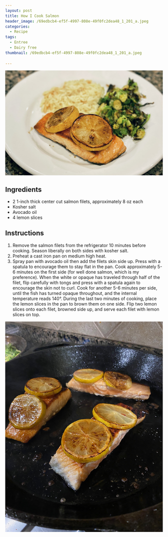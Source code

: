```yaml
---
layout: post
title: How I Cook Salmon
header_image: /69edbcb4-ef5f-4997-808e-49f0fc2dea48_1_201_a.jpeg
categories:
  - Recipe
tags:
  - Entree
  - Dairy free
thumbnail: /69edbcb4-ef5f-4997-808e-49f0fc2dea48_1_201_a.jpeg

---
```


![Image of How I Cook Salmon.](/upload//69edbcb4-ef5f-4997-808e-49f0fc2dea48_1_201_a.jpeg)

## Ingredients

- 2 1-inch thick center cut salmon filets, approximately 8 oz each
- Kosher salt
- Avocado oil
- 4 lemon slices

## Instructions

1. Remove the salmon filets from the refrigerator 10 minutes before cooking. Season liberally on both sides with kosher salt. 
1. Preheat a cast iron pan on medium high heat. 
1. Spray pan with avocado oil then add the filets skin side up. Press with a spatula to encourage them to stay flat in the pan. Cook approximately 5-6 minutes on the first side (for well done salmon, which is my preference). When the white or opaque has traveled through half of the filet, flip carefully with tongs and press with a spatula again to encourage the skin not to curl. Cook for another 5-6 minutes per side, until the fish has turned opaque throughout, and the internal temperature reads 140°. During the last two minutes of cooking, place the lemon slices in the pan to brown them on one side. Flip two lemon slices onto each filet, browned side up, and serve each filet with lemon slices on top. 





![Image of How I Cook Salmon.](/upload//img_2767.jpeg)